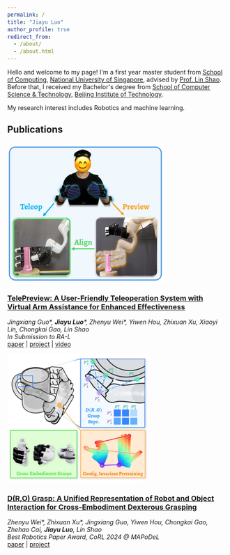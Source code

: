 ```yaml
---
permalink: /
title: "Jiayu Luo"
author_profile: true
redirect_from: 
  - /about/
  - /about.html
---
```


Hello and welcome to my page! I'm a first year master student from [School of Computing](https://www.comp.nus.edu.sg/), [National University of Singapore](https://nus.edu.sg/), advised by [Prof. Lin Shao](https://linsats.github.io/). Before that, I received my Bachelor's degree from [School of Computer Science & Technology](https://cs.bit.edu.cn/), [Beijing Institute of Technology](https://www.bit.edu.cn/).

My research interest includes Robotics and machine learning.

## Publications

![telepreview](../images/telepreview.png)
### [TelePreview: A User-Friendly Teleoperation System with Virtual Arm Assistance for Enhanced Effectiveness](https://telepreview.github.io/)
*Jingxiang Guo\*, __Jiayu Luo__\*, Zhenyu Wei\*, Yiwen Hou, Zhixuan Xu, Xiaoyi Lin, Chongkai Gao, Lin Shao*  
*In Submission to RA-L*  
[paper](https://telepreview.github.io/static/data/paper.pdf) | [project](https://telepreview.github.io/) | [video](https://www.youtube.com/watch?v=k6KpkKWzuqs&t=1s)

![dro](../images/dro.png)
### [D(R,O) Grasp: A Unified Representation of Robot and Object Interaction for Cross-Embodiment Dexterous Grasping](https://nus-lins-lab.github.io/drograspweb/)
*Zhenyu Wei\*, Zhixuan Xu\*, Jingxiang Guo, Yiwen Hou, Chongkai Gao, Zhehao Cai, __Jiayu Luo__, Lin Shao*  
*Best Robotics Paper Award, CoRL 2024 @ MAPoDeL*  
[paper](https://arxiv.org/abs/2410.01702) | [project](https://nus-lins-lab.github.io/drograspweb/)
